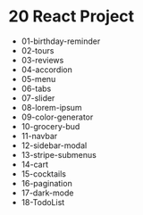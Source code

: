 # 20 React Project

* 01-birthday-reminder
* 02-tours
* 03-reviews
* 04-accordion
* 05-menu
* 06-tabs
* 07-slider
* 08-lorem-ipsum
* 09-color-generator
* 10-grocery-bud
* 11-navbar
* 12-sidebar-modal
* 13-stripe-submenus
* 14-cart
* 15-cocktails
* 16-pagination
* 17-dark-mode
* 18-TodoList